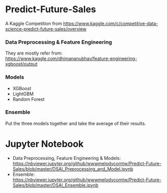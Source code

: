 # Predict-Future-Sales
A Kaggle Competition from https://www.kaggle.com/c/competitive-data-science-predict-future-sales/overview

### Data Preprocessing & Feature Engineering
They are mostly refer from: https://www.kaggle.com/dhimananubhav/feature-engineering-xgboost/output

### Models
* XGBoost
* LightGBM
* Random Forest

### Ensemble

Put the three models together and take the average of their results.

# Jupyter Notebook
* Data Preprocessing, Feature Engineering & Models: https://nbviewer.jupyter.org/github/wwwmelodycomtw/Predict-Future-Sales/blob/master/DSAI_Preprocessing_and_Model.ipynb
* Ensemble: https://nbviewer.jupyter.org/github/wwwmelodycomtw/Predict-Future-Sales/blob/master/DSAI_Ensemble.ipynb

